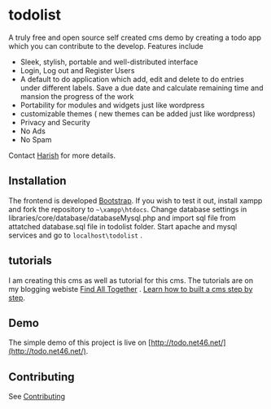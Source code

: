 # todolist
A truly free and open source self created cms demo by creating a todo app which you can contribute to the develop. Features include 

* Sleek, stylish, portable and well-distributed interface
* Login, Log out and Register Users
* A default to do application which add, edit and delete to do entries under different labels. Save a due date and calculate remaining time and mansion the progress of the work
* Portability for modules and widgets just like wordpress
* customizable themes ( new themes can be added just like wordpress)
* Privacy and Security
* No Ads
* No Spam

Contact [Harish](https://www.facebook.com/profile.php?id=100003606204068) for more details.

Installation
-------

The frontend is developed [Bootstrap](http://getbootstrap.com/). If you wish to test it out, install xampp and fork the repository to `~\xampp\htdocs`. Change database settings in libraries/core/database/databaseMysql.php and import sql file from attatched database.sql file in todolist folder. Start apache and mysql services and go to `localhost\todolist` .

tutorials
------------

I am creating this cms as well as tutorial for this cms. The tutorials are on my blogging webiste [Find All Together](http://www.findalltogether.com/wp/tag/create-cms/) . [Learn how to built a cms step by step](http://www.findalltogether.com/wp/tag/create-cms/).

Demo
------------
The simple demo of this project is live on [http://todo.net46.net/](http://todo.net46.net/). 

Contributing
------------

See [Contributing](CONTRIBUTING.md)

